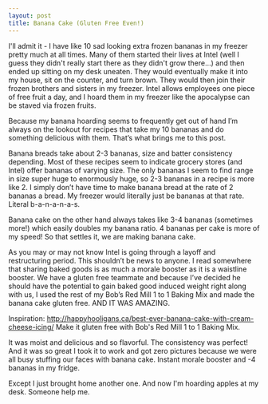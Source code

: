 ```yaml
---
layout: post
title: Banana Cake (Gluten Free Even!)
---
```


I'll admit it - I have like 10 sad looking extra frozen bananas in my freezer pretty much at all times. Many of them started their lives at Intel (well I guess they didn't really start there as they didn't grow there...) and then ended up sitting on my desk uneaten. They would eventually make it into my house, sit on the counter, and turn brown. They would then join their frozen brothers and sisters in my freezer. Intel allows employees one piece of free fruit a day, and I hoard them in my freezer like the apocalypse can be staved via frozen fruits.

Because my banana hoarding seems to frequently get out of hand I’m always on the lookout for recipes that take my 10 bananas and do something delicious with them. That’s what brings me to this post. 

Banana breads take about 2-3 bananas, size and batter consistency depending. Most of these recipes seem to indicate grocery stores (and Intel) offer bananas of varying size. The only bananas I seem to find range in size super huge to enormously huge, so 2-3 bananas in a recipe is more like 2. I simply don’t have time to make banana bread at the rate of 2 bananas a bread. My freezer would literally just be bananas at that rate. Literal b-a-n-a-n-a-s.

Banana cake on the other hand always takes like 3-4 bananas (sometimes more!) which easily doubles my banana ratio. 4 bananas per cake is more of my speed! So that settles it, we are making banana cake.

As you may or may not know Intel is going through a layoff and restructuring period. This shouldn’t be news to anyone. I read somewhere that sharing baked goods is as much a morale booster as it is a waistline booster. We have a gluten free teammate and because I’ve decided he should have the potential to gain baked good induced weight right along with us, I used the rest of my Bob’s Red Mill 1 to 1 Baking Mix and made the banana cake gluten free. AND IT WAS AMAZING.

Inspiration: <http://happyhooligans.ca/best-ever-banana-cake-with-cream-cheese-icing/>
Make it gluten free with Bob's Red Mill 1 to 1 Baking Mix.

It was moist and delicious and so flavorful. The consistency was perfect! And it was so great I took it to work and got zero pictures because we were all busy stuffing our faces with banana cake. Instant morale booster and -4 bananas in my fridge.

Except I just brought home another one. And now I'm hoarding apples at my desk. Someone help me. 

